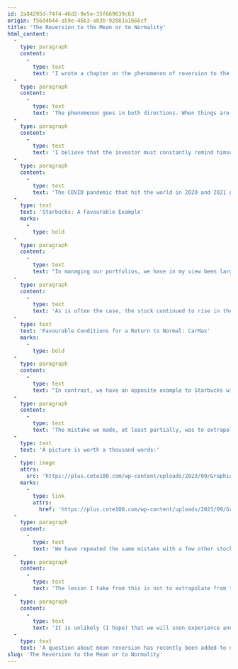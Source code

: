 ```yaml
---
id: 2a84295d-74f4-46d2-9e5e-35f669639c63
origin: f56d4b44-a59e-46b3-ab3b-92081a1666cf
title: 'The Reversion to the Mean or to Normality'
html_content:
  -
    type: paragraph
    content:
      -
        type: text
        text: 'I wrote a chapter on the phenomenon of reversion to the mean in my book Avantage Bourse.'
  -
    type: paragraph
    content:
      -
        type: text
        text: 'The phenomenon goes in both directions. When things are going particularly well for the economy, an industry, or a company, it is to be expected that they will eventually return to normal. On the other hand, when things are going badly, we can assume that conditions will improve. The same observation applies to stock markets, as investor sentiment oscillates between the two extremes: euphoria and depression. One thing is certain, the pendulum will tend to continue its movement towards the extremes, positive or negative, before returning towards the middle.'
  -
    type: paragraph
    content:
      -
        type: text
        text: 'I believe that the investor must constantly remind himself of this phenomenon and be sure not to automatically extrapolate recent conditions affecting a company whether favourable or not.'
  -
    type: paragraph
    content:
      -
        type: text
        text: 'The COVID pandemic that hit the world in 2020 and 2021 gives us a great example. Although it was difficult to predict what the immediate effects of the pandemic would be when it started, the months and quarters that followed clearly created particularly favourable conditions for many businesses (e.g., grocers) and had been very harmful for many other companies (the cruise lines).'
  -
    type: text
    text: 'Starbucks: A Favourable Example'
    marks:
      -
        type: bold
  -
    type: paragraph
    content:
      -
        type: text
        text: "In managing our portfolios, we have in my view been largely successful in taking advantage of the highly unusual conditions created by the pandemic. One example that comes to mind is Starbucks (but there were others). We had held the stock in our portfolios under management since July 2018 when we acquired it at a rather opportune time at a price just above US$51 per share. A year later, the stock was worth over $90, and we decided to cut our position by almost half, believing that the stock's rebound had probably been too fast, and that its valuation had probably reached a somewhat excessive level."
  -
    type: paragraph
    content:
      -
        type: text
        text: 'As is often the case, the stock continued to rise in the months that followed (it was worth more than $120 in July 2021), before experiencing a sharp correction in 2022. The containment measures caused by the pandemic in China, where Starbucks has a strong presence, as well as the sharp drop in the stock markets, had an effect on the share price, which fell to almost $75 in the spring of 2022. We thus took advantage of the correction to bring our investment in the stock at a full position in July 2022 at nearly $85.'
  -
    type: text
    text: 'Favourable Conditions for a Return to Normal: CarMax'
    marks:
      -
        type: bold
  -
    type: paragraph
    content:
      -
        type: text
        text: "In contrast, we have an opposite example to Starbucks with CarMax, a used car retailer in which we have been shareholders for many years. It turns out that the company initially benefited greatly from the pandemic, with consumers purchasing cars during the time when they couldn’t travel. What's more, the new car production and distribution issues seen during the pandemic forced many buyers to look to the used car market, inflating their prices and CarMax's margins. So, the company's earnings per share jumped to $6.74 in 2022 (fiscal year ending February) from $4.78 in 2019."
  -
    type: paragraph
    content:
      -
        type: text
        text: 'The mistake we made, at least partially, was to extrapolate such earnings and the unusual market conditions that resulted from the pandemic. A better understanding of the mean reversion phenomenon would have allowed us to assess the situation better and consider a return to more normal margins and profits. We also probably would have reduced our investment in the stock when all was well, and it was worth over $125 at the end of 2021.'
  -
    type: text
    text: 'A picture is worth a thousand words:'
  -
    type: image
    attrs:
      src: 'https://plus.cote100.com/wp-content/uploads/2023/09/Graphique_CarMax.png'
    marks:
      -
        type: link
        attrs:
          href: 'https://plus.cote100.com/wp-content/uploads/2023/09/Graphique_CarMax.png'
  -
    type: paragraph
    content:
      -
        type: text
        text: 'We have repeated the same mistake with a few other stocks in the portfolio over the past few years.'
  -
    type: paragraph
    content:
      -
        type: text
        text: 'The lesson I take from this is not to extrapolate from the recent past, especially when it represents a highly unusual time like during the pandemic.'
  -
    type: paragraph
    content:
      -
        type: text
        text: 'It is unlikely (I hope) that we will soon experience another pandemic such as COVID. However, I will remember the phenomenon of reversion to the mean, which was taken to its extremes during this highly unusual episode. The phenomenon of reversion to the mean affects all industries and all companies. Do not extrapolate from unusual conditions whether favourable or unfavourable.'
  -
    type: text
    text: 'A question about mean reversion has recently been added to our Checklist.'
slug: 'The Reversion to the Mean or to Normality'
---
```

